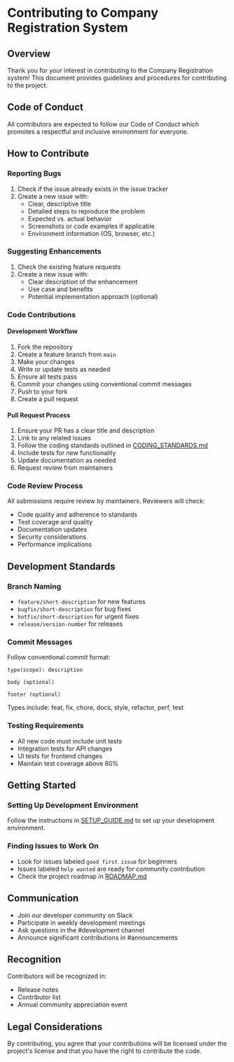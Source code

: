 # Contributing to Company Registration System

## Overview
Thank you for your interest in contributing to the Company Registration system! This document provides guidelines and procedures for contributing to the project.

## Code of Conduct
All contributors are expected to follow our Code of Conduct which promotes a respectful and inclusive environment for everyone.

## How to Contribute

### Reporting Bugs
1. Check if the issue already exists in the issue tracker
2. Create a new issue with:
   - Clear, descriptive title
   - Detailed steps to reproduce the problem
   - Expected vs. actual behavior
   - Screenshots or code examples if applicable
   - Environment information (OS, browser, etc.)

### Suggesting Enhancements
1. Check the existing feature requests
2. Create a new issue with:
   - Clear description of the enhancement
   - Use case and benefits
   - Potential implementation approach (optional)

### Code Contributions

#### Development Workflow
1. Fork the repository
2. Create a feature branch from `main`
3. Make your changes
4. Write or update tests as needed
5. Ensure all tests pass
6. Commit your changes using conventional commit messages
7. Push to your fork
8. Create a pull request

#### Pull Request Process
1. Ensure your PR has a clear title and description
2. Link to any related issues
3. Follow the coding standards outlined in [CODING_STANDARDS.md](CODING_STANDARDS.md)
4. Include tests for new functionality
5. Update documentation as needed
6. Request review from maintainers

### Code Review Process
All submissions require review by maintainers. Reviewers will check:
- Code quality and adherence to standards
- Test coverage and quality
- Documentation updates
- Security considerations
- Performance implications

## Development Standards

### Branch Naming
- `feature/short-description` for new features
- `bugfix/short-description` for bug fixes
- `hotfix/short-description` for urgent fixes
- `release/version-number` for releases

### Commit Messages
Follow conventional commit format:
```
type(scope): description

body (optional)

footer (optional)
```

Types include: feat, fix, chore, docs, style, refactor, perf, test

### Testing Requirements
- All new code must include unit tests
- Integration tests for API changes
- UI tests for frontend changes
- Maintain test coverage above 80%

## Getting Started

### Setting Up Development Environment
Follow the instructions in [SETUP_GUIDE.md](SETUP_GUIDE.md) to set up your development environment.

### Finding Issues to Work On
- Look for issues labeled `good first issue` for beginners
- Issues labeled `help wanted` are ready for community contribution
- Check the project roadmap in [ROADMAP.md](ROADMAP.md)

## Communication
- Join our developer community on Slack
- Participate in weekly development meetings
- Ask questions in the #development channel
- Announce significant contributions in #announcements

## Recognition
Contributors will be recognized in:
- Release notes
- Contributor list
- Annual community appreciation event

## Legal Considerations
By contributing, you agree that your contributions will be licensed under the project's license and that you have the right to contribute the code.